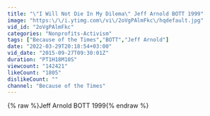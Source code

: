 ```yaml
---
title: "\"I Will Not Die In My Dilema\" Jeff Arnold BOTT 1999"
image: "https:\/\/i.ytimg.com\/vi\/2oVgPAlmFkc\/hqdefault.jpg"
vid_id: "2oVgPAlmFkc"
categories: "Nonprofits-Activism"
tags: ["Because of the Times","BOTT","Jeff Arnold"]
date: "2022-03-29T20:18:54+03:00"
vid_date: "2015-09-27T09:30:01Z"
duration: "PT1H18M10S"
viewcount: "142421"
likeCount: "1805"
dislikeCount: ""
channel: "Because of the Times"
---
```

{% raw %}Jeff Arnold BOTT 1999{% endraw %}
